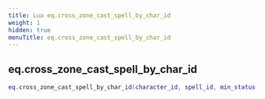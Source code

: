 ```yaml
---
title: Lua eq.cross_zone_cast_spell_by_char_id
weight: 1
hidden: true
menuTitle: eq.cross_zone_cast_spell_by_char_id
---
```

## eq.cross_zone_cast_spell_by_char_id
```lua
eq.cross_zone_cast_spell_by_char_id(character_id, spell_id, min_status, max_status); -- void
```